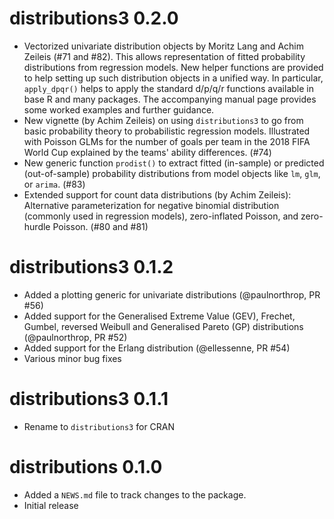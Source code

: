 # distributions3 0.2.0

- Vectorized univariate distribution objects by Moritz Lang and Achim Zeileis (#71 and #82).
  This allows representation of fitted probability distributions from regression models.
  New helper functions are provided to help setting up such distribution objects in
  a unified way. In particular, `apply_dpqr()` helps to apply the standard d/p/q/r functions
  available in base R and many packages. The accompanying manual page provides some
  worked examples and further guidance.
- New vignette (by Achim Zeileis) on using `distributions3` to go from basic probability
  theory to probabilistic regression models. Illustrated with Poisson GLMs for the
  number of goals per team in the 2018 FIFA World Cup explained by the teams' ability
  differences. (#74)
- New generic function `prodist()` to extract fitted (in-sample) or predicted (out-of-sample)
  probability distributions from model objects like `lm`, `glm`, or `arima`. (#83)
- Extended support for count data distributions (by Achim Zeileis): Alternative
  parameterization for negative binomial distribution (commonly used in regression models),
  zero-inflated Poisson, and zero-hurdle Poisson. (#80 and #81)


# distributions3 0.1.2

- Added a plotting generic for univariate distributions (@paulnorthrop, PR #56)
- Added support for the Generalised Extreme Value (GEV), Frechet, Gumbel, reversed Weibull and Generalised Pareto (GP) distributions (@paulnorthrop, PR #52)
- Added support for the Erlang distribution (@ellessenne, PR #54)
- Various minor bug fixes


# distributions3 0.1.1

- Rename to `distributions3` for CRAN


# distributions 0.1.0

- Added a `NEWS.md` file to track changes to the package.
- Initial release

